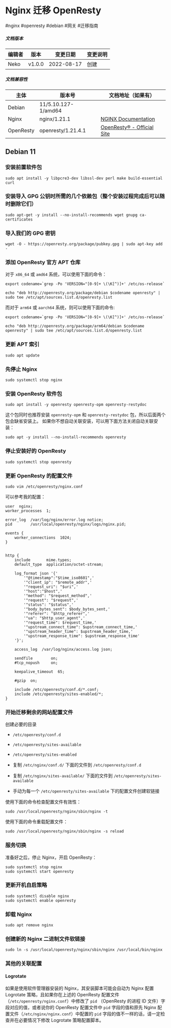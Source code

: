 # Nginx 迁移 OpenResty

#nginx #openresty  #debian #网关 #迁移指南

##### 文档版本

| 编辑者 | 版本 | 变更日期 | 变更说明 |
| ----- | --- | ------- | ------- |
| Neko | v1.0.0 | 2022-08-17 | 创建 |

##### 文档兼容性

| 主体 | 版本号 | 文档地址（如果有） |
| -- | -- | -- |
| Debian | 11/5.10.127-1/amd64 |  |
| Nginx | nginx/1.21.1 | [NGINX Documentation](https://docs.nginx.com/) |
| OpenResty | openresty/1.21.4.1 | [OpenResty® - Official Site](https://openresty.org/en/) | 

## Debian 11

### 安装前置软件包

```shell
sudo apt install -y libpcre3-dev libssl-dev perl make build-essential curl
```

### 安装导入 GPG 公钥时所需的几个依赖包（整个安装过程完成后可以随时删除它们）

```shell
sudo apt-get -y install --no-install-recommends wget gnupg ca-certificates
```

### 导入我们的 GPG 密钥

```shell
wget -O - https://openresty.org/package/pubkey.gpg | sudo apt-key add -
```

### 添加 OpenResty 官方 APT 仓库

对于 `x86_64` 或 `amd64` 系统，可以使用下面的命令：

```shell
export codename=`grep -Po 'VERSION="[0-9]+ \(\K[^)]+' /etc/os-release`
```

```shell
echo "deb http://openresty.org/package/debian $codename openresty" | sudo tee /etc/apt/sources.list.d/openresty.list
```

而对于 `arm64` 或 `aarch64` 系统，则可以使用下面的命令:

```shell
export codename=`grep -Po 'VERSION="[0-9]+ \(\K[^)]+' /etc/os-release`
```

```shell
echo "deb http://openresty.org/package/arm64/debian $codename openresty" | sudo tee /etc/apt/sources.list.d/openresty.list
```

### 更新 APT 索引

```shell
sudo apt update
```

### 先停止 Nginx

```shell
sudo systemctl stop nginx
```

### 安装 OpenResty 软件包

```shell
sudo apt install -y openresty openresty-opm openresty-restydoc
```

这个包同时也推荐安装 `openresty-opm` 和 `openresty-restydoc` 包，所以后面两个包会缺省安装上。 如果你不想自动关联安装，可以用下面方法关闭自动关联安装：

```shell
sudo apt -y install --no-install-recommends openresty
```

### 停止安装好的 OpenResty

```shell
sudo systemctl stop openresty
```

### 更新 OpenResty 的配置文件

```shell
sudo vim /etc/openresty/nginx.conf
```

可以参考我的配置：

```nginx
user  nginx;
worker_processes  1;

error_log  /var/log/nginx/error.log notice;
pid        /usr/local/openresty/nginx/logs/nginx.pid;

events {
    worker_connections  1024;
}


http {
    include       mime.types;
    default_type  application/octet-stream;

    log_format json '{'
        '"@timestamp":"$time_iso8601",'
        '"client_ip": "$remote_addr",'
        '"request_uri": "$uri",'
        '"host":"$host",'
        '"method": "$request_method",'
        '"request": "$request",'
        '"status": "$status",'
        '"body_bytes_sent": $body_bytes_sent,'
        '"referer": "$http_referer",'
        '"ua": "$http_user_agent",'
        '"request_time": $request_time,'
        '"upstream_connect_time": $upstream_connect_time,'
        '"upstream_header_time": $upstream_header_time,'
        '"upstream_response_time": $upstream_response_time'
    '}';

    access_log  /var/log/nginx/access.log json;

    sendfile        on;
    #tcp_nopush     on;

    keepalive_timeout  65;

    #gzip  on;

    include /etc/openresty/conf.d/*.conf;
    include /etc/openresty/sites-enabled/*;
}
```

### 开始迁移剩余的网站配置文件

创建必要的目录

- `/etc/openresty/conf.d`
- `/etc/openresty/sites-available`
- `/etc/openresty/sites-enabled`

- 复制 `/etc/nginx/conf.d/` 下面的文件到 `/etc/openresty/conf.d`
- 复制 `/etc/nginx/sites-available/` 下面的文件到 `/etc/openresty/sites-available`
- 手动为每一个 `/etc/openresty/sites-available` 下的配置文件创建软链接

使用下面的命令检查配置文件有效性：

```shell
sudo /usr/local/openresty/nginx/sbin/nginx -t
```

使用下面的命令重载配置文件：

```shell
sudo /usr/local/openresty/nginx/sbin/nginx -s reload
```

### 服务切换

准备好之后，停止 Nginx，开启 OpenResty：

```shell
sudo systemctl stop nginx
sudo systemctl start openresty
```

### 更新开机自启策略

```shell
sudo systemctl disable nginx
sudo systemctl enable openresty
```

### 卸载 Nginx

```shell
sudo apt remove nginx
```

### 创建新的 Nginx 二进制文件软链接

```shell
sudo ln -s /usr/local/openresty/nginx/sbin/nginx /usr/local/bin/nginx
```

### 其他的关联配置

#### Logrotate

如果是使用软件管理器安装的 Nginx，其安装脚本可能会自动为 Nginx 配置 Logrotate 策略，且如果你在上述的 OpenResty 配置文件（`/etc/openresty/nginx.conf`）中修改了 `pid` （OpenResty 的进程 ID 文件）字段对应的值，或者说你的 OpenResty 配置文件中 `pid` 字段的值和原先 Nginx 配置文件（`/etc/nginx/nginx.conf`）中配置的 `pid` 字段的值不一样的话，请一定检查并在必要情况下修改 Logrotate 策略配置脚本。